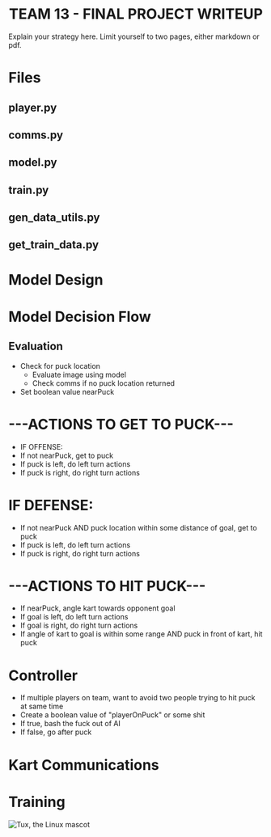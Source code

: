 # <b><center>TEAM 13 - FINAL PROJECT WRITEUP</center></b>

Explain your strategy here. Limit yourself to two pages, either markdown or pdf.

# Files
## player.py
## comms.py
## model.py
## train.py
## gen_data_utils.py
## get_train_data.py

# Model Design

# Model Decision Flow
## Evaluation
- Check for puck location
    - Evaluate image using model
    - Check comms if no puck location returned
- Set boolean value nearPuck

# ---ACTIONS TO GET TO PUCK---
- IF OFFENSE:
- If not nearPuck, get to puck
- If puck is left, do left turn actions
- If puck is right, do right turn actions
# IF DEFENSE:
- If not nearPuck AND puck location within some distance of goal, get to puck
- If puck is left, do left turn actions
- If puck is right, do right turn actions
# ---ACTIONS TO HIT PUCK---
- If nearPuck, angle kart towards opponent goal
- If goal is left, do left turn actions
- If goal is right, do right turn actions
- If angle of kart to goal is within some range AND puck in front of kart, hit puck


# Controller
- If multiple players on team, want to avoid two people trying to hit puck at same time
- Create a boolean value of "playerOnPuck" or some shit
- If true, bash the fuck out of AI
- If false, go after puck

# Kart Communications


# Training

![Tux, the Linux mascot](/assets/images/tux.png)